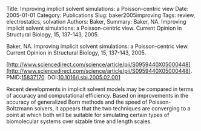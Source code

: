 Title: Improving implicit solvent simulations: a Poisson-centric view
Date: 2005-01-01
Category: Publications
Slug: baker2005improving
Tags: review, electrostatics, solvation
Authors: Baker,
Summary: Baker, NA. Improving implicit solvent simulations: a Poisson-centric view. Current Opinion in Structural Biology, 15, 137-143, 2005. 

Baker, NA. Improving implicit solvent simulations: a Poisson-centric view. Current Opinion in Structural Biology, 15, 137-143, 2005. 

[http://www.sciencedirect.com/science/article/pii/S0959440X05000448](http://www.sciencedirect.com/science/article/pii/S0959440X05000448). PMID:[15837170](http://www.ncbi.nlm.nih.gov/pubmed/15837170). DOI:[10.1016/j.sbi.2005.02.001](http://dx.doi.org/10.1016/j.sbi.2005.02.001)

Recent developments in implicit solvent models may be compared in terms of accuracy and computational efficiency. Based on improvements in the accuracy of generalized Born methods and the speed of Poisson-Boltzmann solvers, it appears that the two techniques are converging to a point at which both will be suitable for simulating certain types of biomolecular systems over sizable time and length scales.
